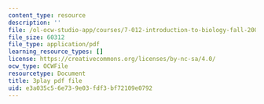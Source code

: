 ```yaml
---
content_type: resource
description: ''
file: /ol-ocw-studio-app/courses/7-012-introduction-to-biology-fall-2004/e3a035c56e739e03fdf3bf72109e0792_Rqs_zVh5sr8.pdf
file_size: 60312
file_type: application/pdf
learning_resource_types: []
license: https://creativecommons.org/licenses/by-nc-sa/4.0/
ocw_type: OCWFile
resourcetype: Document
title: 3play pdf file
uid: e3a035c5-6e73-9e03-fdf3-bf72109e0792
---
```


